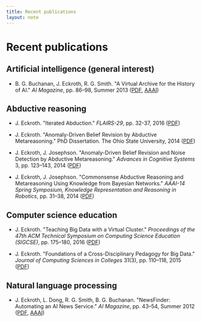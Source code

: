 ```yaml
---
title: Recent publications
layout: note
---
```


# Recent publications

## Artificial intelligence (general interest)

- B. G. Buchanan, J. Eckroth, R. G. Smith. "A Virtual Archive for the History of AI." *AI Magazine*, pp. 86–98, Summer 2013 ([PDF](../downloads/buchanan-et-al-2013.pdf), [AAAI](http://www.aaai.org/ojs/index.php/aimagazine/article/view/2455))

## Abductive reasoning

- J. Eckroth. "Iterated Abduction." *FLAIRS-29*, pp. 32-37, 2016 ([PDF](../downloads/eckroth-iterated-abduction-flairs-29.pdf))

- J. Eckroth. "Anomaly-Driven Belief Revision by Abductive Metareasoning." PhD Dissertation. The Ohio State University, 2014 ([PDF](../downloads/eckroth-thesis.pdf))

- J. Eckroth, J. Josephson. "Anomaly-Driven Belief Revision and Noise Detection by Abductive Metareasoning." *Advances in Cognitive Systems* 3, pp. 123–143, 2014 ([PDF](http://cogsys.org/pdf/paper-9-3-24.pdf))

- J. Eckroth, J. Josephson. "Commonsense Abductive Reasoning and Metareasoning Using Knowledge from Bayesian Networks." *AAAI-14 Spring Symposium, Knowledge Representation and Reasoning in Robotics*, pp. 31–38, 2014 ([PDF](../downloads/eckroth-aaai-2014-spring-symposium.pdf))

## Computer science education

- J. Eckroth. "Teaching Big Data with a Virtual Cluster." *Proceedings of the 47th ACM Technical Symposium on Computing Science Education (SIGCSE)*, pp. 175–180, 2016 ([PDF](../downloads/eckroth-sigcse-2016.pdf))

- J. Eckroth. "Foundations of a Cross-Disciplinary Pedagogy for Big Data." *Journal of Computing Sciences in Colleges* 31(3), pp. 110–118, 2015 ([PDF](../downloads/eckroth-big-data-pedagogy-ccsc-eastern-2015-final.pdf))

## Natural language processing

- J. Eckroth, L. Dong, R. G. Smith, B. G. Buchanan. "NewsFinder: Automating an AI News Service." *AI Magazine*, pp. 43–54, Summer 2012 ([PDF](../downloads/eckroth-et-al-2012.pdf), [AAAI](http://aaai.org/ojs/index.php/aimagazine/article/view/2406))
